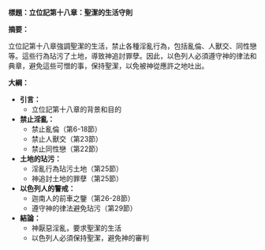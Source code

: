 **標題：立位記第十八章：聖潔的生活守則**

**摘要：**

立位記第十八章強調聖潔的生活，禁止各種淫亂行為，包括亂倫、人獸交、同性戀等。這些行為玷污了土地，導致神追討罪孽。因此，以色列人必須遵守神的律法和典章，避免這些可憎的事，保持聖潔，以免被神從應許之地吐出。

**大綱：**

* **引言：**
    * 立位記第十八章的背景和目的
* **禁止淫亂：**
    * 禁止亂倫（第6-18節）
    * 禁止人獸交（第23節）
    * 禁止同性戀（第22節）
* **土地的玷污：**
    * 淫亂行為玷污土地（第25節）
    * 神追討土地的罪孽（第25節）
* **以色列人的警戒：**
    * 迦南人的前車之鑒（第26-28節）
    * 遵守神的律法避免玷污（第29節）
* **結論：**
    * 神厭惡淫亂，要求聖潔的生活
    * 以色列人必須保持聖潔，避免神的審判